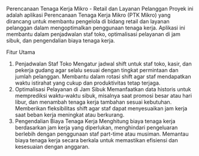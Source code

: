 Perencanaan Tenaga Kerja Mikro - Retail dan Layanan Pelanggan
Proyek ini adalah aplikasi Perencanaan Tenaga Kerja Mikro (PTK Mikro) yang dirancang untuk membantu pengelola di bidang retail dan layanan pelanggan dalam mengoptimalkan penggunaan tenaga kerja. Aplikasi ini membantu dalam penjadwalan staf toko, optimalisasi pelayanan di jam sibuk, dan pengendalian biaya tenaga kerja.

Fitur Utama
1. Penjadwalan Staf Toko
Mengatur jadwal shift untuk staf toko, kasir, dan pekerja gudang agar selalu sesuai dengan tingkat permintaan dan jumlah pelanggan.
Membantu dalam rotasi shift agar staf mendapatkan waktu istirahat yang cukup dan produktivitas tetap terjaga.
2. Optimalisasi Pelayanan di Jam Sibuk
Memanfaatkan data historis untuk memprediksi waktu-waktu sibuk, misalnya saat promosi besar atau hari libur, dan menambah tenaga kerja tambahan sesuai kebutuhan.
Memberikan fleksibilitas shift agar staf dapat menyesuaikan jam kerja saat beban kerja meningkat atau berkurang.
3. Pengendalian Biaya Tenaga Kerja
Menghitung biaya tenaga kerja berdasarkan jam kerja yang diperlukan, menghindari pengeluaran berlebih dengan penggunaan staf part-time atau musiman.
Memantau biaya tenaga kerja secara berkala untuk memastikan efisiensi dan kesesuaian dengan anggaran.
